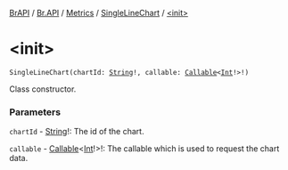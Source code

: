 [BrAPI](../../../index.md) / [Br.API](../../index.md) / [Metrics](../index.md) / [SingleLineChart](index.md) / [&lt;init&gt;](./-init-.md)

# &lt;init&gt;

`SingleLineChart(chartId: `[`String`](https://kotlinlang.org/api/latest/jvm/stdlib/kotlin/-string/index.html)`!, callable: `[`Callable`](https://docs.oracle.com/javase/8/docs/api/java/util/concurrent/Callable.html)`<`[`Int`](https://kotlinlang.org/api/latest/jvm/stdlib/kotlin/-int/index.html)`!>!)`

Class constructor.

### Parameters

`chartId` - [String](https://kotlinlang.org/api/latest/jvm/stdlib/kotlin/-string/index.html)!: The id of the chart.

`callable` - [Callable](https://docs.oracle.com/javase/8/docs/api/java/util/concurrent/Callable.html)&lt;[Int](https://kotlinlang.org/api/latest/jvm/stdlib/kotlin/-int/index.html)!&gt;!: The callable which is used to request the chart data.